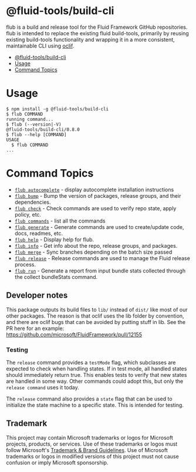 # @fluid-tools/build-cli

flub is a build and release tool for the Fluid Framework GitHub repositories. flub is intended to replace the existing
fluid build-tools, primarily by reusing existing build-tools functionality and wrapping it in a more consistent,
maintainable CLI using [oclif](https://oclif.io).

<!-- toc -->

-   [@fluid-tools/build-cli](#fluid-toolsbuild-cli)
-   [Usage](#usage)
-   [Command Topics](#command-topics)
<!-- tocstop -->

# Usage

<!-- usage -->

```sh-session
$ npm install -g @fluid-tools/build-cli
$ flub COMMAND
running command...
$ flub (--version|-V)
@fluid-tools/build-cli/0.8.0
$ flub --help [COMMAND]
USAGE
  $ flub COMMAND
...
```

<!-- usagestop -->

<!-- commands -->

# Command Topics

-   [`flub autocomplete`](docs/autocomplete.md) - display autocomplete installation instructions
-   [`flub bump`](docs/bump.md) - Bump the version of packages, release groups, and their dependencies.
-   [`flub check`](docs/check.md) - Check commands are used to verify repo state, apply policy, etc.
-   [`flub commands`](docs/commands.md) - list all the commands
-   [`flub generate`](docs/generate.md) - Generate commands are used to create/update code, docs, readmes, etc.
-   [`flub help`](docs/help.md) - Display help for flub.
-   [`flub info`](docs/info.md) - Get info about the repo, release groups, and packages.
-   [`flub merge`](docs/merge.md) - Sync branches depending on the batch size passed
-   [`flub release`](docs/release.md) - Release commands are used to manage the Fluid release process.
-   [`flub run`](docs/run.md) - Generate a report from input bundle stats collected through the collect bundleStats command.

<!-- commandsstop -->

## Developer notes

This package outputs its build files to `lib/` instead of `dist/` like most of our other packages. The reason is that
oclif uses the lib folder by convention, and there are oclif bugs that can be avoided by putting stuff in lib. See the
PR here for an example: <https://github.com/microsoft/FluidFramework/pull/12155>

### Testing

The `release` command provides a `testMode` flag, which subclasses are expected to check when handling states. If in
test mode, all handled states should immediately return true. This enables tests to verify that new states are handled
in some way. Other commands could adopt this, but only the `release command` uses it today.

The `release` command also provides a `state` flag that can be used to initialize the state machine to a specific state.
This is intended for testing.

## Trademark

This project may contain Microsoft trademarks or logos for Microsoft projects, products, or services. Use of these trademarks
or logos must follow Microsoft's [Trademark & Brand Guidelines](https://www.microsoft.com/en-us/legal/intellectualproperty/trademarks/usage/general).
Use of Microsoft trademarks or logos in modified versions of this project must not cause confusion or imply Microsoft sponsorship.
